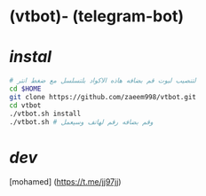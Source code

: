 (vtbot)- (telegram-bot)
============
*instal*
============
```bash
# لتنصيب لبوت قم بضافه هاذه الاكواد بلتسلسل مع ضغط انتر
cd $HOME
git clone https://github.com/zaeem998/vtbot.git
cd vtbot
./vtbot.sh install
./vtbot.sh # وقم بضافه رقم لهاتف وسيعمل 
```


*dev*
============
[mohamed] (https://t.me/jj97jj)
